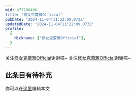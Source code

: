 ```yaml
---
mid: 477780496
title: "修女克蕾雅Official"
pubDate: "2024-11-04T11:22:09.073Z"
updatedDate: "2024-11-04T11:22:09.073Z"
profile:
  {
    Nickname: ["修女克蕾雅Official"],
  }
---
```


关注[修女克蕾雅Official](https://space.bilibili.com/477780496)谢谢喵~ 关注[修女克蕾雅Official](https://space.bilibili.com/477780496)谢谢喵~

## 此条目有待补充
你可以在[这里](https://github.com/Yuhanawa/VTuber.ICU/edit/master/src/content/v/修女克蕾雅Official/index.md)编辑本文

